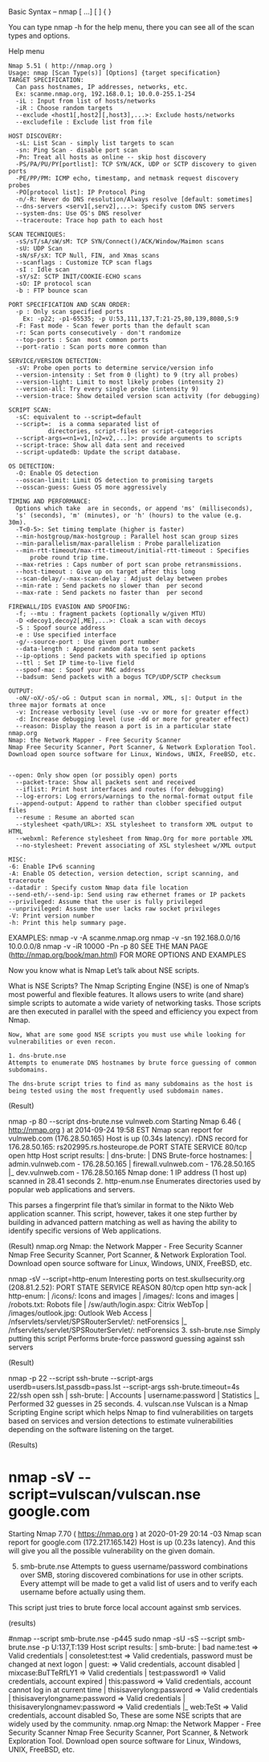 
Basic Syntax – nmap [ <Scan Type> ...] [ <Options> ] { <targe specification> }

You can type nmap -h for the help menu, there you can see all of the scan types and options.

Help menu

    Nmap 5.51 ( http://nmap.org )
    Usage: nmap [Scan Type(s)] [Options] {target specification}
    TARGET SPECIFICATION:
      Can pass hostnames, IP addresses, networks, etc.
      Ex: scanme.nmap.org, 192.168.0.1; 10.0.0-255.1-254
      -iL : Input from list of hosts/networks
      -iR : Choose random targets
      --exclude <host1[,host2][,host3],...>: Exclude hosts/networks
      --excludefile : Exclude list from file

    HOST DISCOVERY:
      -sL: List Scan - simply list targets to scan
      -sn: Ping Scan - disable port scan
      -Pn: Treat all hosts as online -- skip host discovery
      -PS/PA/PU/PY[portlist]: TCP SYN/ACK, UDP or SCTP discovery to given ports
      -PE/PP/PM: ICMP echo, timestamp, and netmask request discovery probes
      -PO[protocol list]: IP Protocol Ping
      -n/-R: Never do DNS resolution/Always resolve [default: sometimes]
      --dns-servers <serv1[,serv2],...>: Specify custom DNS servers
      --system-dns: Use OS's DNS resolver
      --traceroute: Trace hop path to each host

    SCAN TECHNIQUES:
      -sS/sT/sA/sW/sM: TCP SYN/Connect()/ACK/Window/Maimon scans
      -sU: UDP Scan
      -sN/sF/sX: TCP Null, FIN, and Xmas scans
      --scanflags : Customize TCP scan flags
      -sI : Idle scan
      -sY/sZ: SCTP INIT/COOKIE-ECHO scans
      -sO: IP protocol scan
      -b : FTP bounce scan

    PORT SPECIFICATION AND SCAN ORDER:
      -p : Only scan specified ports
        Ex: -p22; -p1-65535; -p U:53,111,137,T:21-25,80,139,8080,S:9
      -F: Fast mode - Scan fewer ports than the default scan
      -r: Scan ports consecutively - don't randomize
      --top-ports : Scan  most common ports
      --port-ratio : Scan ports more common than 

    SERVICE/VERSION DETECTION:
      -sV: Probe open ports to determine service/version info
      --version-intensity : Set from 0 (light) to 9 (try all probes)
      --version-light: Limit to most likely probes (intensity 2)
      --version-all: Try every single probe (intensity 9)
      --version-trace: Show detailed version scan activity (for debugging)

    SCRIPT SCAN:
      -sC: equivalent to --script=default
      --script=:  is a comma separated list of
               directories, script-files or script-categories
      --script-args=<n1=v1,[n2=v2,...]>: provide arguments to scripts
      --script-trace: Show all data sent and received
      --script-updatedb: Update the script database.

    OS DETECTION:
      -O: Enable OS detection
      --osscan-limit: Limit OS detection to promising targets
      --osscan-guess: Guess OS more aggressively

    TIMING AND PERFORMANCE:
      Options which take  are in seconds, or append 'ms' (milliseconds),
      's' (seconds), 'm' (minutes), or 'h' (hours) to the value (e.g. 30m).
      -T<0-5>: Set timing template (higher is faster)
      --min-hostgroup/max-hostgroup : Parallel host scan group sizes
      --min-parallelism/max-parallelism : Probe parallelization
      --min-rtt-timeout/max-rtt-timeout/initial-rtt-timeout : Specifies
          probe round trip time.
      --max-retries : Caps number of port scan probe retransmissions.
      --host-timeout : Give up on target after this long
      --scan-delay/--max-scan-delay : Adjust delay between probes
      --min-rate : Send packets no slower than  per second
      --max-rate : Send packets no faster than  per second

    FIREWALL/IDS EVASION AND SPOOFING:
      -f; --mtu : fragment packets (optionally w/given MTU)
      -D <decoy1,decoy2[,ME],...>: Cloak a scan with decoys
      -S : Spoof source address
      -e : Use specified interface
      -g/--source-port : Use given port number
      --data-length : Append random data to sent packets
      --ip-options : Send packets with specified ip options
      --ttl : Set IP time-to-live field
      --spoof-mac : Spoof your MAC address
      --badsum: Send packets with a bogus TCP/UDP/SCTP checksum

    OUTPUT:
      -oN/-oX/-oS/-oG : Output scan in normal, XML, s|: Output in the three major formats at once
      -v: Increase verbosity level (use -vv or more for greater effect)
      -d: Increase debugging level (use -dd or more for greater effect)
      --reason: Display the reason a port is in a particular state
    nmap.org
    Nmap: the Network Mapper - Free Security Scanner
    Nmap Free Security Scanner, Port Scanner, & Network Exploration Tool. Download open source software for Linux, Windows, UNIX, FreeBSD, etc.


    --open: Only show open (or possibly open) ports
      --packet-trace: Show all packets sent and received
      --iflist: Print host interfaces and routes (for debugging)
      --log-errors: Log errors/warnings to the normal-format output file
      --append-output: Append to rather than clobber specified output files
      --resume : Resume an aborted scan
      --stylesheet <path/URL>: XSL stylesheet to transform XML output to HTML
      --webxml: Reference stylesheet from Nmap.Org for more portable XML
      --no-stylesheet: Prevent associating of XSL stylesheet w/XML output

    MISC:
    -6: Enable IPv6 scanning
    -A: Enable OS detection, version detection, script scanning, and traceroute
    --datadir : Specify custom Nmap data file location
    --send-eth/--send-ip: Send using raw ethernet frames or IP packets
    --privileged: Assume that the user is fully privileged
    --unprivileged: Assume the user lacks raw socket privileges
    -V: Print version number
    -h: Print this help summary page.
  
EXAMPLES:
  nmap -v -A scanme.nmap.org
  nmap -v -sn 192.168.0.0/16 10.0.0.0/8
  nmap -v -iR 10000 -Pn -p 80
SEE THE MAN PAGE (http://nmap.org/book/man.html) FOR MORE OPTIONS AND EXAMPLES


Now you know what is Nmap Let’s talk about NSE scripts.

What is NSE Scripts?
The Nmap Scripting Engine (NSE) is one of Nmap’s most powerful and flexible features. It allows users to write (and share) simple scripts to automate a wide variety of networking tasks. Those scripts are then executed in parallel with the speed and efficiency you expect from Nmap.

    Now, What are some good NSE scripts you must use while looking for vulnerabilities or even recon.
    
    1. dns-brute.nse
    Attempts to enumerate DNS hostnames by brute force guessing of common subdomains.

    The dns-brute script tries to find as many subdomains as the host is being tested using the most frequently used subdomain names.

(Result)

nmap -p 80 --script dns-brute.nse vulnweb.com
Starting Nmap 6.46 ( http://nmap.org ) at 2014-09-24 19:58 EST
Nmap scan report for vulnweb.com (176.28.50.165)
Host is up (0.34s latency).
rDNS record for 176.28.50.165: rs202995.rs.hosteurope.de
PORT   STATE SERVICE
80/tcp open  http
Host script results:
| dns-brute: 
|   DNS Brute-force hostnames: 
|     admin.vulnweb.com - 176.28.50.165
|     firewall.vulnweb.com - 176.28.50.165
|_    dev.vulnweb.com - 176.28.50.165
Nmap done: 1 IP address (1 host up) scanned in 28.41 seconds
2. http-enum.nse
Enumerates directories used by popular web applications and servers.

This parses a fingerprint file that’s similar in format to the Nikto Web application scanner. This script, however, takes it one step further by building in advanced pattern matching as well as having the ability to identify specific versions of Web applications.

(Result)
nmap.org
Nmap: the Network Mapper - Free Security Scanner
Nmap Free Security Scanner, Port Scanner, & Network Exploration Tool. Download open source software for Linux, Windows, UNIX, FreeBSD, etc.

nmap -sV --script=http-enum 
Interesting ports on test.skullsecurity.org (208.81.2.52): PORT   STATE SERVICE REASON 80/tcp open  http    syn-ack | http-enum: |   /icons/: Icons and images |   /images/: Icons and images |   /robots.txt: Robots file |   /sw/auth/login.aspx: Citrix WebTop |   /images/outlook.jpg: Outlook Web Access |   /nfservlets/servlet/SPSRouterServlet/: netForensics |_  /nfservlets/servlet/SPSRouterServlet/: netForensics
3. ssh-brute.nse
Simply putting this script Performs brute-force password guessing against ssh servers

(Result)

nmap -p 22 --script ssh-brute --script-args userdb=users.lst,passdb=pass.lst  --script-args ssh-brute.timeout=4s 
22/ssh open  ssh 
|  ssh-brute:
|  Accounts 
|  username:password 
|  Statistics 
|_   Performed 32 guesses in 25 seconds.
4. vulscan.nse
Vulscan is a Nmap Scripting Engine script which helps Nmap to find vulnerabilities on targets based on services and version detections to estimate vulnerabilities depending on the software listening on the target.

(Results)

# nmap -sV --script=vulscan/vulscan.nse google.com
Starting Nmap 7.70 ( https://nmap.org ) at 2020-01-29 20:14 -03
Nmap scan report for google.com (172.217.165.142)
Host is up (0.23s latency).
And this will give you all the possible vulnerability on the given domain.

5. smb-brute.nse
Attempts to guess username/password combinations over SMB, storing discovered combinations for use in other scripts. Every attempt will be made to get a valid list of users and to verify each username before actually using them.

This script just tries to brute force local account against smb services.

(results)

#nmap --script smb-brute.nse -p445 
sudo nmap -sU -sS --script smb-brute.nse -p U:137,T:139 
Host script results: 
| smb-brute: 
|   bad name:test => Valid credentials 
|   consoletest:test => Valid credentials, password must be changed at next logon 
|   guest: => Valid credentials, account disabled 
|   mixcase:BuTTeRfLY1 => Valid credentials 
|   test:password1 => Valid credentials, account expired 
|   this:password => Valid credentials, account cannot log in at current time 
|   thisisaverylong:password => Valid credentials 
|   thisisaverylongname:password => Valid credentials 
|   thisisaverylongnamev:password => Valid credentials 
|_  web:TeSt => Valid credentials, account disabled
So, These are some NSE scripts that are widely used by the community.
nmap.org
Nmap: the Network Mapper - Free Security Scanner
Nmap Free Security Scanner, Port Scanner, & Network Exploration Tool. Download open source software for Linux, Windows, UNIX, FreeBSD, etc.
